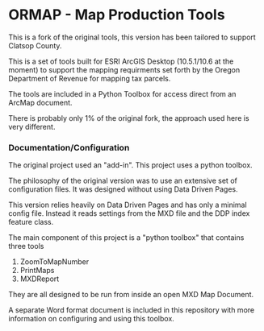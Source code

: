 # ORMAP - Map Production Tools

This is a fork of the original tools, this version has been tailored
to support Clatsop County.

This is a set of tools built for ESRI ArcGIS Desktop (10.5.1/10.6 at the
moment) to support the mapping requirments set forth by the Oregon
Department of Revenue for mapping tax parcels. 

The tools are included in a Python Toolbox for access direct from an
ArcMap document.

There is probably only 1% of the original fork, the approach used here
is very different.

### Documentation/Configuration

The original project used an "add-in". This project uses a python toolbox.

The philosophy of the original version was to use an extensive set of
configuration files. It was designed without using Data Driven Pages.

This version relies heavily on Data Driven Pages and has only a minimal
config file. Instead it reads settings from the MXD file and the
DDP index feature class.

The main component of this project is a "python toolbox" that contains
three tools

1. ZoomToMapNumber
2. PrintMaps
3. MXDReport

They are all designed to be run from inside an open MXD Map Document.

A separate Word format document is included in this repository with
more information on configuring and using this toolbox.







